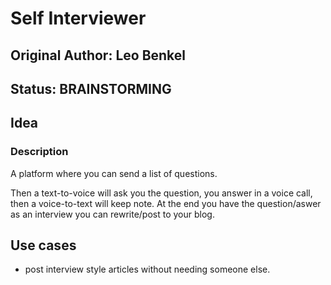 # Self Interviewer

## Original Author: Leo Benkel

## Status: BRAINSTORMING

## Idea

### Description

A platform where you can send a list of questions.

Then a text-to-voice will ask you the question, you answer in a voice call, then a voice-to-text will keep note. 
At the end you have the question/aswer as an interview you can rewrite/post to your blog.

## Use cases

* post interview style articles without needing someone else.

